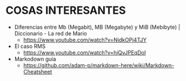 # COSAS INTERESANTES

- Diferencias entre Mb (Megabit), MB (Megabyte) y MiB (Mebibyte) | Diccionario - La red de Mario
  - https://www.youtube.com/watch?v=NidkOPj4TJY
- El caso RMS
  - https://www.youtube.com/watch?v=hiQvJPEqDoI
- Markodown guía
  - https://github.com/adam-p/markdown-here/wiki/Markdown-Cheatsheet
